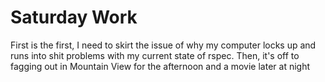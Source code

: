 Saturday Work
=
First is the first, I need to skirt the issue of why my computer locks
up and runs into shit problems with my current state of rspec. Then, it's
off to fagging out in Mountain View for the afternoon and a movie later at
night